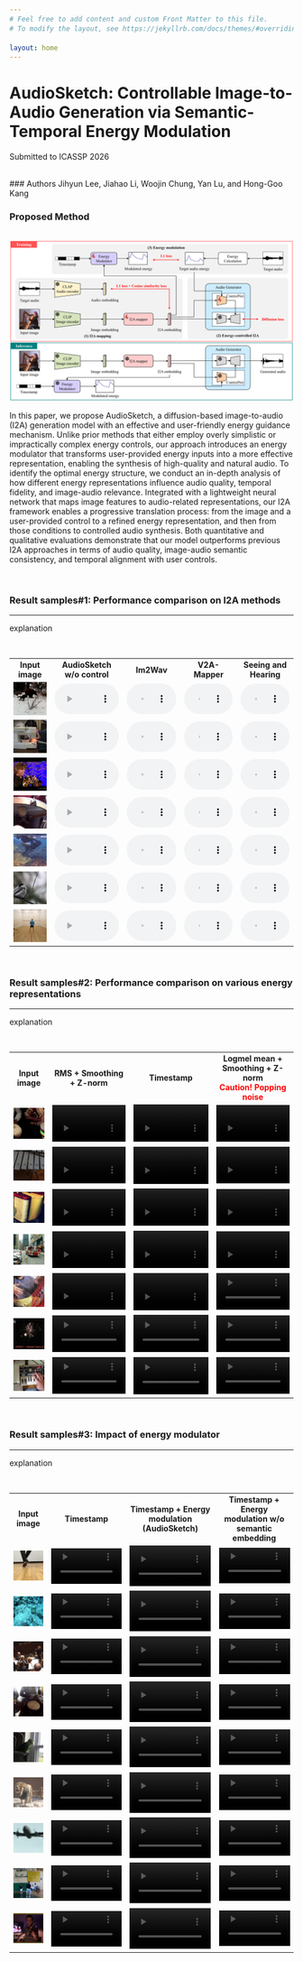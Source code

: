```yaml
---
# Feel free to add content and custom Front Matter to this file.
# To modify the layout, see https://jekyllrb.com/docs/themes/#overriding-theme-defaults

layout: home
---
```



# AudioSketch: Controllable Image-to-Audio Generation via Semantic-Temporal Energy Modulation

Submitted to ICASSP 2026

<br />
### Authors
Jihyun Lee, Jiahao Li, Woojin Chung, Yan Lu, and Hong-Goo Kang

<br />



### Proposed Method

<br />
<img src="./assets/proposed.png"> 

<br />

In this paper, we propose AudioSketch, a diffusion-based image-to-audio (I2A) generation model with an effective and user-friendly energy guidance mechanism.
Unlike prior methods that either employ overly simplistic or impractically complex energy controls, our approach introduces an energy modulator that transforms user-provided energy inputs into a more effective representation, enabling the synthesis of high-quality and natural audio.
To identify the optimal energy structure, we conduct an in-depth analysis of how different energy representations influence audio quality, temporal fidelity, and image-audio relevance.
Integrated with a lightweight neural network that maps image features to audio-related representations, our I2A framework enables a progressive translation process: from the image and a user-provided control to a refined energy representation, and then from those conditions to controlled audio synthesis.
Both quantitative and qualitative evaluations demonstrate that our model outperforms previous I2A approaches in terms of audio quality, image-audio semantic consistency, and temporal alignment with user controls. 

<br />

### Result samples#1: Performance comparison on I2A methods

------

explanation

<br />

<table style="table-layout: fixed; word-wrap: normal;" borded="1" border-collapse="collapse">
<colgroup>
<col style="width: 150px;">   <!-- Input image -->
<col style="width: 250px;">   <!-- Our I2A backbone -->
<col style="width: 250px;">   <!-- Im2Wav -->
<col style="width: 250px;">   <!-- V2A-Mapper -->
<col style="width: 250px;">   <!-- Seeing and Hearing -->
</colgroup>
<tr>
<td style="text-align:center"><strong>Input image</strong></td>
<td style="text-align:center"><strong>AudioSketch w/o control</strong></td>
<td style="text-align:center"><strong>Im2Wav</strong></td>
<td style="text-align:center"><strong>V2A-Mapper</strong></td>
<td style="text-align:center"><strong>Seeing and Hearing</strong></td>
</tr>
<tr>
<td><img src='./assets/demo_samples/i2a/image/6pvMFjUm7D0_000044.jpg'></td>
<td><audio controls style="width: 100%;"><source src='./assets/demo_samples/i2a/proposed/6pvMFjUm7D0_000044.wav'></audio></td>
<td><audio controls style="width: 100%;"><source src='./assets/demo_samples/i2a/im2wav/6pvMFjUm7D0_000044.wav'></audio></td>
<td><audio controls style="width: 100%;"><source src='./assets/demo_samples/i2a/v2amapper/6pvMFjUm7D0_000044.wav'></audio></td>
<td><audio controls style="width: 100%;"><source src='./assets/demo_samples/i2a/snh/6pvMFjUm7D0_000044.wav'></audio></td>
</tr>
<tr>
<td><img src='./assets/demo_samples/i2a/image/9PmzQI8ZYpg_000030.jpg'></td>
<td><audio controls style="width: 100%;"><source src='./assets/demo_samples/i2a/proposed/9PmzQI8ZYpg_000030.wav'></audio></td>
<td><audio controls style="width: 100%;"><source src='./assets/demo_samples/i2a/im2wav/9PmzQI8ZYpg_000030.wav'></audio></td>
<td><audio controls style="width: 100%;"><source src='./assets/demo_samples/i2a/v2amapper/9PmzQI8ZYpg_000030.wav'></audio></td>
<td><audio controls style="width: 100%;"><source src='./assets/demo_samples/i2a/snh/9PmzQI8ZYpg_000030.wav'></audio></td>
</tr>
<tr>
<td><img src='./assets/demo_samples/i2a/image/Bg2XkNb5LZE_000140.jpg'></td>
<td><audio controls style="width: 100%;"><source src='./assets/demo_samples/i2a/proposed/Bg2XkNb5LZE_000140.wav'></audio></td>
<td><audio controls style="width: 100%;"><source src='./assets/demo_samples/i2a/im2wav/Bg2XkNb5LZE_000140.wav'></audio></td>
<td><audio controls style="width: 100%;"><source src='./assets/demo_samples/i2a/v2amapper/Bg2XkNb5LZE_000140.wav'></audio></td>
<td><audio controls style="width: 100%;"><source src='./assets/demo_samples/i2a/snh/Bg2XkNb5LZE_000140.wav'></audio></td>
</tr>
<tr>
<td><img src='./assets/demo_samples/i2a/image/B-yqXExuYrk_000405.jpg'></td>
<td><audio controls style="width: 100%;"><source src='./assets/demo_samples/i2a/proposed/B-yqXExuYrk_000405.wav'></audio></td>
<td><audio controls style="width: 100%;"><source src='./assets/demo_samples/i2a/im2wav/B-yqXExuYrk_000405.wav'></audio></td>
<td><audio controls style="width: 100%;"><source src='./assets/demo_samples/i2a/v2amapper/B-yqXExuYrk_000405.wav'></audio></td>
<td><audio controls style="width: 100%;"><source src='./assets/demo_samples/i2a/snh/B-yqXExuYrk_000405.wav'></audio></td>
</tr>
<tr>
<td><img src='./assets/demo_samples/i2a/image/DkAeTKwWXs8_000065.jpg'></td>
<td><audio controls style="width: 100%;"><source src='./assets/demo_samples/i2a/proposed/DkAeTKwWXs8_000065.wav'></audio></td>
<td><audio controls style="width: 100%;"><source src='./assets/demo_samples/i2a/im2wav/DkAeTKwWXs8_000065.wav'></audio></td>
<td><audio controls style="width: 100%;"><source src='./assets/demo_samples/i2a/v2amapper/DkAeTKwWXs8_000065.wav'></audio></td>
<td><audio controls style="width: 100%;"><source src='./assets/demo_samples/i2a/snh/DkAeTKwWXs8_000065.wav'></audio></td>
</tr>
<tr>
<td><img src='./assets/demo_samples/i2a/image/FxkZsO4Kd78_000022.jpg'></td>
<td><audio controls style="width: 100%;"><source src='./assets/demo_samples/i2a/proposed/FxkZsO4Kd78_000022.wav'></audio></td>
<td><audio controls style="width: 100%;"><source src='./assets/demo_samples/i2a/im2wav/FxkZsO4Kd78_000022.wav'></audio></td>
<td><audio controls style="width: 100%;"><source src='./assets/demo_samples/i2a/v2amapper/FxkZsO4Kd78_000022.wav'></audio></td>
<td><audio controls style="width: 100%;"><source src='./assets/demo_samples/i2a/snh/FxkZsO4Kd78_000022.wav'></audio></td>
</tr>
<tr>
<td><img src='./assets/demo_samples/i2a/image/WGOZNdTXITQ_000205.jpg'></td>
<td><audio controls style="width: 100%;"><source src='./assets/demo_samples/i2a/proposed/WGOZNdTXITQ_000205.wav'></audio></td>
<td><audio controls style="width: 100%;"><source src='./assets/demo_samples/i2a/im2wav/WGOZNdTXITQ_000205.wav'></audio></td></td>
<td><audio controls style="width: 100%;"><source src='./assets/demo_samples/i2a/v2amapper/WGOZNdTXITQ_000205.wav'></audio></td>
<td><audio controls style="width: 100%;"><source src='./assets/demo_samples/i2a/snh/WGOZNdTXITQ_000205.wav'></audio></td>
</tr>
</table>



<br />

### Result samples#2: Performance comparison on various energy representations

------

explanation



<br />


<table style="table-layout: fixed; word-wrap: normal;" borded="1" border-collapse="collapse">
<colgroup>
<col style="width: 150px;">   <!-- Input image -->
<col style="width: 500px;">   <!-- Timestamp -->
<col style="width: 500px;">   <!-- Logmel mean+Smoothing+Z-norm -->
<col style="width: 500px;">   <!-- RMS+Smoothing+Z-norm -->
</colgroup>
<tr>
<td style="text-align:center"><strong>Input image</strong></td>
<td style="text-align:center"><strong>RMS + Smoothing + Z-norm</strong></td>
<td style="text-align:center"><strong>Timestamp</strong></td>
<td style="text-align:center"><strong>Logmel mean + Smoothing + Z-norm<br><span style="color:red">Caution! Popping noise</span></strong></td>
</tr>
<tr>
<td><img src='./assets/demo_samples/image/i_rgOfS3NOSY_000108.jpg'></td>
<td><video controls style="width: 100%;" src='./assets/demo_samples/energy_ablation/cropped/rms_smoothing_znorm/v__rgOfS3NOSY_000108.mp4'></video></td>
<td><video controls style="width: 100%;" src='./assets/demo_samples/energy_ablation/cropped/timestamp/v__rgOfS3NOSY_000108.mp4'></video></td>
<td><video controls style="width: 100%;" src='./assets/demo_samples/energy_ablation/cropped/logmel_smoothing_znorm/v__rgOfS3NOSY_000108.mp4'></video></td>
</tr>
<tr>
<td><img src='./assets/demo_samples/image/0IqPUUWnnd8_000085.jpg'></td>
<td><video controls style="width: 100%;" src='./assets/demo_samples/energy_ablation/cropped/rms_smoothing_znorm/v_0IqPUUWnnd8_000085.mp4'></video></td>
<td><video controls style="width: 100%;" src='./assets/demo_samples/energy_ablation/cropped/timestamp/v_0IqPUUWnnd8_000085.mp4'></video></td>
<td><video controls style="width: 100%;" src='./assets/demo_samples/energy_ablation/cropped/logmel_smoothing_znorm/v_0IqPUUWnnd8_000085.mp4'></video></td>
</tr>
<tr>
<td><img src='./assets/demo_samples/image/3njuN-F2Ecs_000332.jpg'></td>
<td><video controls style="width: 100%;" src='./assets/demo_samples/energy_ablation/cropped/rms_smoothing_znorm/v_3njuN-F2Ecs_000332.mp4'></video></td>
<td><video controls style="width: 100%;" src='./assets/demo_samples/energy_ablation/cropped/timestamp/v_3njuN-F2Ecs_000332.mp4'></video></td>
<td><video controls style="width: 100%;" src='./assets/demo_samples/energy_ablation/cropped/logmel_smoothing_znorm/v_3njuN-F2Ecs_000332.mp4'></video></td>
</tr>
<tr>
<td><img src='./assets/demo_samples/image/AAyqgdDOUYA_000020.jpg'></td>
<td><video controls style="width: 100%;" src='./assets/demo_samples/energy_ablation/cropped/rms_smoothing_znorm/v_AAyqgdDOUYA_000020.mp4'></video></td>
<td><video controls style="width: 100%;" src='./assets/demo_samples/energy_ablation/cropped/timestamp/v_AAyqgdDOUYA_000020.mp4'></video></td>
<td><video controls style="width: 100%;" src='./assets/demo_samples/energy_ablation/cropped/logmel_smoothing_znorm/v_AAyqgdDOUYA_000020.mp4'></video></td>
</tr>
<tr>
<td><img src='./assets/demo_samples/image/CpoUHOCPaNw_000020.jpg'></td>
<td><video controls style="width: 100%;" src='./assets/demo_samples/energy_ablation/cropped/rms_smoothing_znorm/v_CpoUHOCPaNw_000020.mp4'></video></td>
<td><video controls style="width: 100%;" src='./assets/demo_samples/energy_ablation/cropped/timestamp/v_CpoUHOCPaNw_000020.mp4'></video></td>
<td><video controls style="width: 100%;" src='./assets/demo_samples/energy_ablation/cropped/logmel_smoothing_znorm/v_CpoUHOCPaNw_000020.mp4'></video></td>
</tr>
<tr>
<td><img src='./assets/demo_samples/image/DKSrNxPQrbY_000090.jpg'></td>
<td><video controls style="width: 100%;" src='./assets/demo_samples/energy_ablation/cropped/rms_smoothing_znorm/v_DKSrNxPQrbY_000090.mp4'></video></td>
<td><video controls style="width: 100%;" src='./assets/demo_samples/energy_ablation/cropped/timestamp/v_DKSrNxPQrbY_000090.mp4'></video></td>
<td><video controls style="width: 100%;" src='./assets/demo_samples/energy_ablation/cropped/logmel_smoothing_znorm/v_DKSrNxPQrbY_000090.mp4'></video></td>
</tr>
<tr>
<td><img src='./assets/demo_samples/image/eFwVC47pOig_000100.jpg'></td>
<td><video controls style="width: 100%;" src='./assets/demo_samples/energy_ablation/cropped/rms_smoothing_znorm/v_eFwVC47pOig_000100.mp4'></video></td>
<td><video controls style="width: 100%;" src='./assets/demo_samples/energy_ablation/cropped/timestamp/v_eFwVC47pOig_000100.mp4'></video></td>
<td><video controls style="width: 100%;" src='./assets/demo_samples/energy_ablation/cropped/logmel_smoothing_znorm/v_eFwVC47pOig_000100.mp4'></video></td>
</tr>
</table>


<br />

### Result samples#3: Impact of energy modulator

------

explanation



<br />

<table style="table-layout: fixed; word-wrap: normal;" borded="1" border-collapse="collapse">
<colgroup>
<col style="width: 150px;">   <!-- Input image -->
<col style="width: 500px;">   <!-- Timestamp -->
<col style="width: 500px;">   <!-- Timestamp + energy modulation -->
<col style="width: 500px;">   <!-- Timestamp + energy modulation w/o semantic embedding -->
</colgroup>
<tr>
<td style="text-align:center"><strong>Input image</strong></td>
<td style="text-align:center"><strong>Timestamp</strong></td>
<td style="text-align:center"><strong>Timestamp + Energy modulation (AudioSketch) </strong></td>
<td style="text-align:center"><strong>Timestamp + Energy modulation w/o semantic embedding</strong></td>
</tr>
<tr>
<td><img src='./assets/demo_samples/image/h6YMk2FOHHM_000017.jpg'></td>
<td><video controls style="width: 100%;" src='./assets/demo_samples/energy_modulation/cropped/timestamp/v_h6YMk2FOHHM_000017.mp4'></video></td>
<td><video controls style="width: 100%;" src='./assets/demo_samples/energy_modulation/cropped/em_sem/v_h6YMk2FOHHM_000017.mp4'></video></td>
<td><video controls style="width: 100%;" src='./assets/demo_samples/energy_modulation/cropped/em_only/v_h6YMk2FOHHM_000017.mp4'></video></td>
</tr>
<tr>
<td><img src='./assets/demo_samples/image/HOyov3OS0a0_000054.jpg'></td>
<td><video controls style="width: 100%;" src='./assets/demo_samples/energy_modulation/cropped/timestamp/v_HOyov3OS0a0_000054.mp4'></video></td>
<td><video controls style="width: 100%;" src='./assets/demo_samples/energy_modulation/cropped/em_sem/v_HOyov3OS0a0_000054.mp4'></video></td>
<td><video controls style="width: 100%;" src='./assets/demo_samples/energy_modulation/cropped/em_only/v_HOyov3OS0a0_000054.mp4'></video></td>
</tr>
<tr>
<td><img src='./assets/demo_samples/image/HQb2jhmw1BE_000310.jpg'></td>
<td><video controls style="width: 100%;" src='./assets/demo_samples/energy_modulation/cropped/timestamp/v_HQb2jhmw1BE_000310.mp4'></video></td>
<td><video controls style="width: 100%;" src='./assets/demo_samples/energy_modulation/cropped/em_sem/v_HQb2jhmw1BE_000310.mp4'></video></td>
<td><video controls style="width: 100%;" src='./assets/demo_samples/energy_modulation/cropped/em_only/v_HQb2jhmw1BE_000310.mp4'></video></td>
</tr>
<tr>
<td><img src='./assets/demo_samples/image/ioQdfK6Ae9k_000010.jpg'></td>
<td><video controls style="width: 100%;" src='./assets/demo_samples/energy_modulation/cropped/timestamp/v_ioQdfK6Ae9k_000010.mp4'></video></td>
<td><video controls style="width: 100%;" src='./assets/demo_samples/energy_modulation/cropped/em_sem/v_ioQdfK6Ae9k_000010.mp4'></video></td>
<td><video controls style="width: 100%;" src='./assets/demo_samples/energy_modulation/cropped/em_only/v_ioQdfK6Ae9k_000010.mp4'></video></td>
</tr>
<tr>
<td><img src='./assets/demo_samples/image/K1ASf4xAexc_000030.jpg'></td>
<td><video controls style="width: 100%;" src='./assets/demo_samples/energy_modulation/cropped/timestamp/v_K1ASf4xAexc_000030.mp4'></video></td>
<td><video controls style="width: 100%;" src='./assets/demo_samples/energy_modulation/cropped/em_sem/v_K1ASf4xAexc_000030.mp4'></video></td>
<td><video controls style="width: 100%;" src='./assets/demo_samples/energy_modulation/cropped/em_only/v_K1ASf4xAexc_000030.mp4'></video></td>
</tr>
<tr>
<td><img src='./assets/demo_samples/image/KQAR_64a35I_000011.jpg'></td>
<td><video controls style="width: 100%;" src='./assets/demo_samples/energy_modulation/cropped/timestamp/v_KQAR_64a35I_000011.mp4'></video></td>
<td><video controls style="width: 100%;" src='./assets/demo_samples/energy_modulation/cropped/em_sem/v_KQAR_64a35I_000011.mp4'></video></td>
<td><video controls style="width: 100%;" src='./assets/demo_samples/energy_modulation/cropped/em_only/v_KQAR_64a35I_000011.mp4'></video></td>
</tr>
<tr>
<td><img src='./assets/demo_samples/image/N4SfahxM8Z4_000004.jpg'></td>
<td><video controls style="width: 100%;" src='./assets/demo_samples/energy_modulation/cropped/timestamp/v_N4SfahxM8Z4_000004.mp4'></video></td>
<td><video controls style="width: 100%;" src='./assets/demo_samples/energy_modulation/cropped/em_sem/v_N4SfahxM8Z4_000004.mp4'></video></td>
<td><video controls style="width: 100%;" src='./assets/demo_samples/energy_modulation/cropped/em_only/v_N4SfahxM8Z4_000004.mp4'></video></td>
</tr>
<tr>
<td><img src='./assets/demo_samples/image/Q19VErS2iH4_000020.jpg'></td>
<td><video controls style="width: 100%;" src='./assets/demo_samples/energy_modulation/cropped/timestamp/v_Q19VErS2iH4_000020.mp4'></video></td>
<td><video controls style="width: 100%;" src='./assets/demo_samples/energy_modulation/cropped/em_sem/v_Q19VErS2iH4_000020.mp4'></video></td>
<td><video controls style="width: 100%;" src='./assets/demo_samples/energy_modulation/cropped/em_only/v_Q19VErS2iH4_000020.mp4'></video></td>
</tr>
<tr>
<td><img src='./assets/demo_samples/image/xnA7O5ESAbY_000030.jpg'></td>
<td><video controls style="width: 100%;" src='./assets/demo_samples/energy_modulation/cropped/timestamp/v_xnA7O5ESAbY_000030.mp4'></video></td>
<td><video controls style="width: 100%;" src='./assets/demo_samples/energy_modulation/cropped/em_sem/v_xnA7O5ESAbY_000030.mp4'></video></td>
<td><video controls style="width: 100%;" src='./assets/demo_samples/energy_modulation/cropped/em_only/v_xnA7O5ESAbY_000030.mp4'></video></td>
</tr>
</table>
